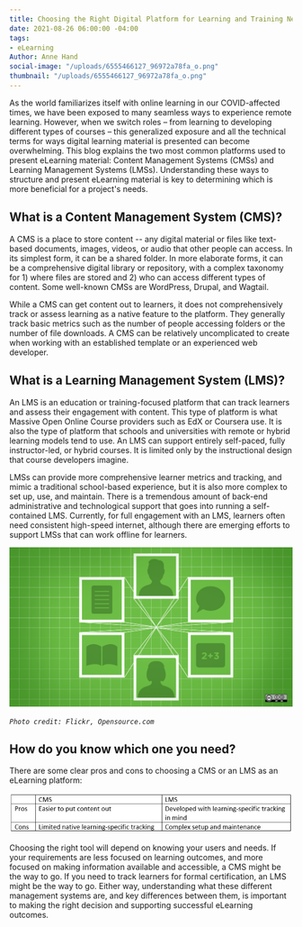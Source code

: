 ```yaml
---
title: Choosing the Right Digital Platform for Learning and Training Needs
date: 2021-08-26 06:00:00 -04:00
tags:
- eLearning
Author: Anne Hand
social-image: "/uploads/6555466127_96972a78fa_o.png"
thumbnail: "/uploads/6555466127_96972a78fa_o.png"
---
```


As the world familiarizes itself with online learning in our COVID-affected times, we have been exposed to many seamless ways to experience remote learning. However, when we switch roles – from learning to developing different types of courses – this generalized exposure and all the technical terms for ways digital learning material is presented can become overwhelming. This blog explains the two most common platforms used to present eLearning material: Content Management Systems (CMSs) and Learning Management Systems (LMSs). Understanding these ways to structure and present eLearning material is key to determining which is more beneficial for a project's needs.

<!--more-->

## What is a Content Management System (CMS)?

A CMS is a place to store content -- any digital material or files like text-based documents, images, videos, or audio that other people can access. In its simplest form, it can be a shared folder. In more elaborate forms, it can be a comprehensive digital library or repository, with a complex taxonomy for 1) where files are stored and 2) who can access different types of content. Some well-known CMSs are WordPress, Drupal, and Wagtail.

While a CMS can get content out to learners, it does not comprehensively track or assess learning as a native feature to the platform. They generally track basic metrics such as the number of people accessing folders or the number of file downloads. A CMS can be relatively uncomplicated to create when working with an established template or an experienced web developer.

## What is a Learning Management System (LMS)?

An LMS is an education or training-focused platform that can track learners and assess their engagement with content. This type of platform is what Massive Open Online Course providers such as EdX or Coursera use. It is also the type of platform that schools and universities with remote or hybrid learning models tend to use. An LMS can support entirely self-paced, fully instructor-led, or hybrid courses. It is limited only by the instructional design that course developers imagine.

LMSs can provide more comprehensive learner metrics and tracking, and mimic a traditional school-based experience, but it is also more complex to set up, use, and maintain. There is a tremendous amount of back-end administrative and technological support that goes into running a self-contained LMS. Currently, for full engagement with an LMS, learners often need consistent high-speed internet, although there are emerging efforts to support LMSs that can work offline for learners.

![6555466127_96972a78fa_o.png](/uploads/6555466127_96972a78fa_o.png)

*`Photo credit: Flickr, Opensource.com`*

## How do you know which one you need?

There are some clear pros and cons to choosing a CMS or an LMS as an eLearning platform:

![pros and cons cms lms.png](/uploads/pros%20and%20cons%20cms%20lms.png)

Choosing the right tool will depend on knowing your users and needs. If your requirements are less focused on learning outcomes, and more focused on making information available and accessible, a CMS might be the way to go. If you need to track learners for formal certification, an LMS might be the way to go. Either way, understanding what these different management systems are, and key differences between them, is important to making the right decision and supporting successful eLearning outcomes.